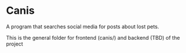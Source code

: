# Canis

A program that searches social media for posts about lost pets.

This is the general folder for frontend (canis/) and backend (TBD) of the project
